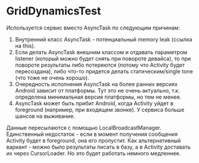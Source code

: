 GridDynamicsTest
================

Используется сервис вместо AsyncTask по следующим причинам:
1. Внутренний класс AsyncTask - потенциальный memory leak (ссылка на this).
2. Если делать AsyncTask внешним классом и отдавать параметром listener (который можно будет снять при повороте девайса), то при повороте результаты либо потеряются (потому что Activity будет пересоздана), либо что-то придется делать статическим/single tone (что тоже не очень хорошо).
3. Очередность исполнения AsyncTask на более ранних версиях Android зависит от платформы. Тут это не очень актуально, т.к. определена минимальная версия платформы, но тем не менее.
4. AsyncTask может быть прибит Android, когда  Activity уйдет в foreground (например, при входящем звонке). У сервиса больше шансов на выживание.

Данные пересылаются с помощью LocalBroadcastManager. Единственный недостаток - если в момент получения сообщения Activity будет в foreground, она его пропустит. Как альтернативный вариант - можно было результаты писать в базу, а в Activity доставать их через CursorLoader. Но это будет работать немного медленнее.

